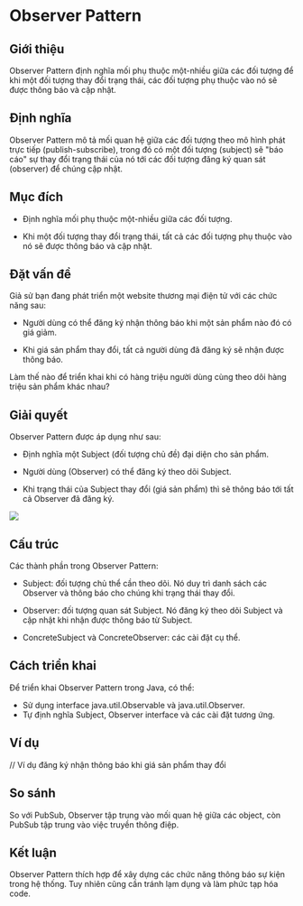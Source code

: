 # Observer Pattern

## Giới thiệu

Observer Pattern định nghĩa mối phụ thuộc một-nhiều giữa các đối tượng để khi một đối tượng thay đổi trạng thái, các đối tượng phụ thuộc vào nó sẽ được thông báo và cập nhật.

## Định nghĩa

Observer Pattern mô tả mối quan hệ giữa các đối tượng theo mô hình phát trực tiếp (publish-subscribe), trong đó có một đối tượng (subject) sẽ "báo cáo" sự thay đổi trạng thái của nó tới các đối tượng đăng ký quan sát (observer) để chúng cập nhật.

## Mục đích

- Định nghĩa mối phụ thuộc một-nhiều giữa các đối tượng.

- Khi một đối tượng thay đổi trạng thái, tất cả các đối tượng phụ thuộc vào nó sẽ được thông báo và cập nhật.

## Đặt vấn đề

Giả sử bạn đang phát triển một website thương mại điện tử với các chức năng sau:

- Người dùng có thể đăng ký nhận thông báo khi một sản phẩm nào đó có giá giảm.

- Khi giá sản phẩm thay đổi, tất cả người dùng đã đăng ký sẽ nhận được thông báo.

Làm thế nào để triển khai khi có hàng triệu người dùng cùng theo dõi hàng triệu sản phẩm khác nhau?

## Giải quyết

Observer Pattern được áp dụng như sau:

- Định nghĩa một Subject (đối tượng chủ đề) đại diện cho sản phẩm.

- Người dùng (Observer) có thể đăng ký theo dõi Subject.

- Khi trạng thái của Subject thay đổi (giá sản phẩm) thì sẽ thông báo tới tất cả Observer đã đăng ký.

![](https://refactoring.guru/images/patterns/diagrams/observer/structure.png)

## Cấu trúc

Các thành phần trong Observer Pattern:

- Subject: đối tượng chủ thể cần theo dõi. Nó duy trì danh sách các Observer và thông báo cho chúng khi trạng thái thay đổi.

- Observer: đối tượng quan sát Subject. Nó đăng ký theo dõi Subject và cập nhật khi nhận được thông báo từ Subject.

- ConcreteSubject và ConcreteObserver: các cài đặt cụ thể.

## Cách triển khai

Để triển khai Observer Pattern trong Java, có thể:

- Sử dụng interface java.util.Observable và java.util.Observer.
- Tự định nghĩa Subject, Observer interface và các cài đặt tương ứng.

## Ví dụ

// Ví dụ đăng ký nhận thông báo khi giá sản phẩm thay đổi

## So sánh

So với PubSub, Observer tập trung vào mối quan hệ giữa các object, còn PubSub tập trung vào việc truyền thông điệp.

## Kết luận

Observer Pattern thích hợp để xây dựng các chức năng thông báo sự kiện trong hệ thống. Tuy nhiên cũng cần tránh lạm dụng và làm phức tạp hóa code.